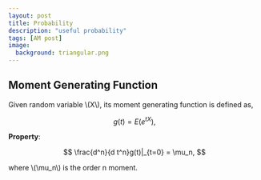 ```yaml
---
layout: post
title: Probability
description: "useful probability"
tags: [AM post]
image:
  background: triangular.png
---
```



## Moment Generating Function

Given random variable \\(X\\), its moment generating function is defined as,

$$
g(t) = E(e^{tX}),
$$

**Property**: 

$$
\frac{d^n}{d t^n}g(t)|_{t=0} = \mu_n,
$$

where \\(\mu_n\\) is the order n moment.
  


